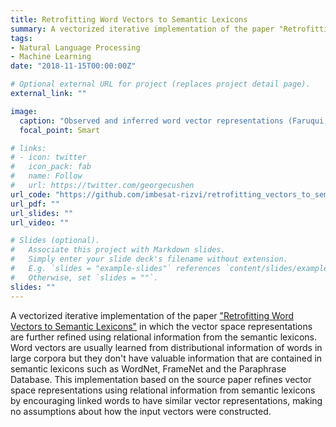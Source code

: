 ```yaml
---
title: Retrofitting Word Vectors to Semantic Lexicons
summary: A vectorized iterative implementation of the paper "Retrofitting Word Vectors to Semantic Lexicons" in which the vector space representations are further refined using relational information from the semantic lexicons.
tags:
- Natural Language Processing
- Machine Learning
date: "2018-11-15T00:00:00Z"

# Optional external URL for project (replaces project detail page).
external_link: ""

image:
  caption: "Observed and inferred word vector representations (Faruqui et. al.)"
  focal_point: Smart

# links:
# - icon: twitter
#   icon_pack: fab
#   name: Follow
#   url: https://twitter.com/georgecushen
url_code: "https://github.com/imbesat-rizvi/retrofitting_vectors_to_semantic_lexicons"
url_pdf: ""
url_slides: ""
url_video: ""

# Slides (optional).
#   Associate this project with Markdown slides.
#   Simply enter your slide deck's filename without extension.
#   E.g. `slides = "example-slides"` references `content/slides/example-slides.md`.
#   Otherwise, set `slides = ""`.
slides: ""
---
```


A vectorized iterative implementation of the paper ["Retrofitting Word Vectors to Semantic Lexicons"](https://aclanthology.org/N15-1184.pdf) in which the vector space representations are further refined using relational information from the semantic lexicons. Word vectors are usually learned from distributional information of words in large corpora but they don't have valuable information that are contained in semantic lexicons such as WordNet, FrameNet and the Paraphrase Database. This implementation based on the source paper refines vector space representations using relational information from semantic lexicons by encouraging linked words to have similar vector representations, making no assumptions about how the input vectors were constructed.
